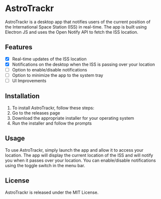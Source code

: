 # AstroTrackr

AstroTrackr is a desktop app that notifies users of the current position of the International Space Station (ISS) in real-time. The app is built using Electron JS and uses the Open Notify API to fetch the ISS location.

## Features

- [x] Real-time updates of the ISS location
- [x] Notifications on the desktop when the ISS is passing over your location
- [ ] Option to enable/disable notifications
- [ ] Option to minimize the app to the system tray
- [ ] UI Improvements

## Installation

1. To install AstroTrackr, follow these steps:
2. Go to the releases page
3. Download the appropriate installer for your operating system
4. Run the installer and follow the prompts

## Usage

To use AstroTrackr, simply launch the app and allow it to access your location. The app will display the current location of the ISS and will notify you when it passes over your location. You can enable/disable notifications using the toggle switch in the menu bar.

## License

AstroTrackr is released under the MIT License.
